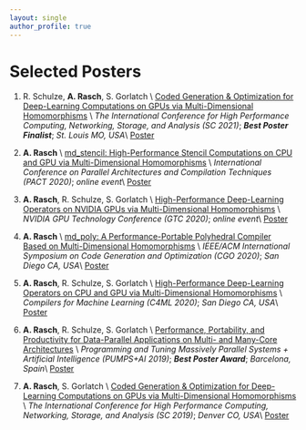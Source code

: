 ```yaml
---
layout: single
author_profile: true
---
```


# Selected Posters

1.  R. Schulze, **A. Rasch**, S. Gorlatch \\
    [Coded Generation & Optimization for Deep-Learning Computations on GPUs via Multi-Dimensional Homomorphisms](https://sc21.supercomputing.org/proceedings/tech_poster/) \\
    *The International Conference for High Performance Computing, Networking, Storage, and Analysis (SC 2021)*; ***Best Poster Finalist***; *St. Louis MO, USA*\\
    <a href="../assets/files/poster/sc21/poster.pdf"><i class="fas fa-file-pdf" style="color: red; font-size: 2em; padding-top: .4em"></i></a> [Poster](../assets/files/poster/sc21/poster.pdf)

1.  **A. Rasch** \\
    [md_stencil: High-Performance Stencil Computations on CPU and GPU via Multi-Dimensional Homomorphisms](https://pact20.cc.gatech.edu/acm-src/) \\
    *International Conference on Parallel Architectures and Compilation Techniques (PACT 2020)*; *online event*\\
    <a href="../assets/files/poster/pact20/poster.pdf"><i class="fas fa-file-pdf" style="color: red; font-size: 2em; padding-top: .4em"></i></a> [Poster](../assets/files/poster/pact20/poster.pdf)

1.  **A. Rasch**, R. Schulze, S. Gorlatch \\
    [High-Performance Deep-Learning Operators on NVIDIA GPUs via Multi-Dimensional Homomorphisms](https://www.nvidia.com/gtc/) \\
    *NVIDIA GPU Technology Conference (GTC 2020)*; *online event*\\
    <a href="../assets/files/poster/gtc20/poster.pdf"><i class="fas fa-file-pdf" style="color: red; font-size: 2em; padding-top: .4em"></i></a> [Poster](../assets/files/poster/gtc20/poster.pdf)

1.  **A. Rasch** \\
    [md_poly: A Performance-Portable Polyhedral Compiler Based on Multi-Dimensional Homomorphisms](https://cgo-conference.github.io/cgo2020/src/) \\
    *IEEE/ACM International Symposium on Code Generation and Optimization (CGO 2020)*; *San Diego CA, USA*\\
    <a href="../assets/files/poster/cgo20/poster.pdf"><i class="fas fa-file-pdf" style="color: red; font-size: 2em; padding-top: .4em"></i></a> [Poster](../assets/files/poster/cgo20/poster.pdf)

1.  **A. Rasch**, R. Schulze, S. Gorlatch \\
    [High-Performance Deep-Learning Operators on CPU and GPU via Multi-Dimensional Homomorphisms](https://www.c4ml.org/c4ml2020) \\
    *Compilers for Machine Learning (C4ML 2020)*; *San Diego CA, USA*\\
    <a href="../assets/files/poster/c4ml20/poster.pdf"><i class="fas fa-file-pdf" style="color: red; font-size: 2em; padding-top: .4em"></i></a> [Poster](../assets/files/poster/c4ml20/poster.pdf)

1.  **A. Rasch**, R. Schulze, S. Gorlatch \\
    [Performance, Portability, and Productivity for Data-Parallel Applications on Multi- and Many-Core Architectures](https://pumps.bsc.es) \\
    *Programming and Tuning Massively Parallel Systems + Artificial Intelligence (PUMPS+AI 2019)*; ***Best Poster Award***; *Barcelona, Spain*\\
    <a href="../assets/files/poster/pumps_ai19/poster.pdf"><i class="fas fa-file-pdf" style="color: red; font-size: 2em; padding-top: .4em"></i></a> [Poster](../assets/files/poster/pumps_ai19/poster.pdf)

1.  **A. Rasch**, S. Gorlatch \\
    [Coded Generation & Optimization for Deep-Learning Computations on GPUs via Multi-Dimensional Homomorphisms](https://sc21.supercomputing.org/proceedings/tech_poster/) \\
    *The International Conference for High Performance Computing, Networking, Storage, and Analysis (SC 2019)*; *Denver CO, USA*\\
    <a href="../assets/files/poster/sc19/poster.pdf"><i class="fas fa-file-pdf" style="color: red; font-size: 2em; padding-top: .4em"></i></a> [Poster](../assets/files/poster/sc19/poster.pdf)

